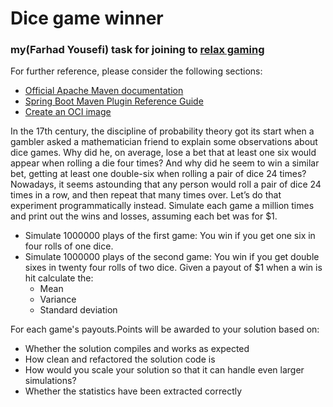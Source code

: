 # Dice game winner

### my(Farhad Yousefi) task for joining to [relax gaming](https://relax-gaming.com/) 

For further reference, please consider the following sections:

* [Official Apache Maven documentation](https://maven.apache.org/guides/index.html)
* [Spring Boot Maven Plugin Reference Guide](https://docs.spring.io/spring-boot/docs/2.5.3/maven-plugin/reference/html/)
* [Create an OCI image](https://docs.spring.io/spring-boot/docs/2.5.3/maven-plugin/reference/html/#build-image)


In the 17th century, the discipline of probability theory got its start when a gambler asked a
mathematician friend to explain some observations about dice games.
Why did he, on average, lose a bet that at least one six would appear when rolling a die four
times? And why did he seem to win a similar bet, getting at least one double-six when rolling a
pair of dice 24 times?
Nowadays, it seems astounding that any person would roll a pair of dice 24 times in a row, and
then repeat that many times over.
Let’s do that experiment programmatically instead.
Simulate each game a million times and print out the wins and losses, assuming each bet was
for $1.
- Simulate 1000000 plays of the first game: You win if you get one six in four rolls of one dice.
- Simulate 1000000 plays of the second game: You win if you get double sixes in twenty four
  rolls of two dice.
  Given a payout of $1 when a win is hit calculate the:
  * Mean
  * Variance
  * Standard deviation
    
For each game's payouts.Points will be awarded to your solution based on:
  * Whether the solution compiles and works as expected
  * How clean and refactored the solution code is
  * How would you scale your solution so that it can handle even larger simulations?
  * Whether the statistics have been extracted correctly
  
